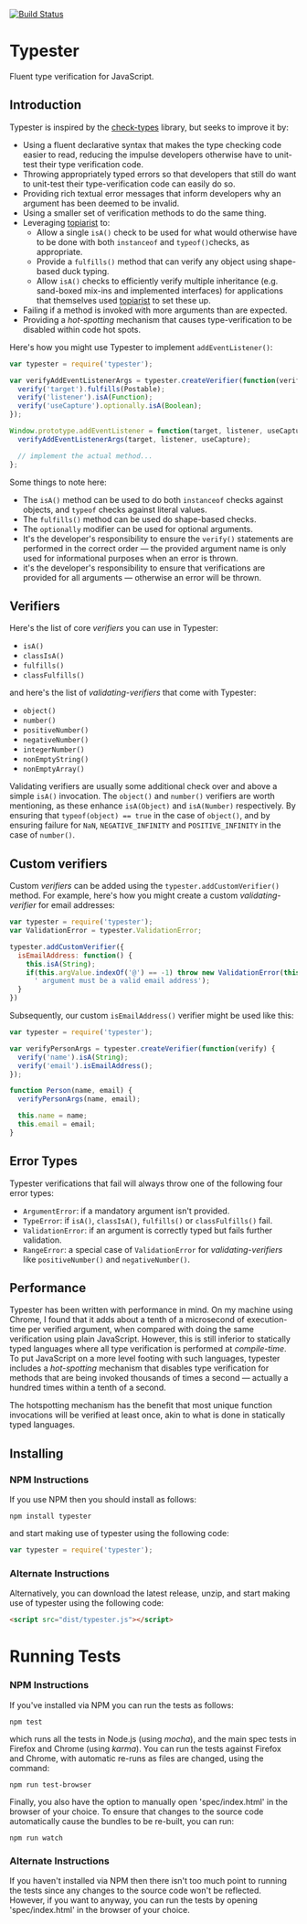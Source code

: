 [![Build Status](https://travis-ci.org/dchambers/typester.png)](https://travis-ci.org/dchambers/typester)

# Typester

Fluent type verification for JavaScript.

## Introduction

Typester is inspired by the [check-types](https://www.npmjs.org/package/check-types) library, but seeks to improve it by:

  * Using a fluent declarative syntax that makes the type checking code easier to read, reducing the impulse developers otherwise have to unit-test their type verification code.
  * Throwing appropriately typed errors so that developers that still do want to unit-test their type-verification code can easily do so.
  * Providing rich textual error messages that inform developers why an argument has been deemed to be invalid.
  * Using a smaller set of verification methods to do the same thing.
  * Leveraging [topiarist](https://github.com/BladeRunnerJS/topiarist) to:
    * Allow a single `isA()` check to be used for what would otherwise have to be done with both `instanceof` and `typeof()`checks, as appropriate.
    * Provide a `fulfills()` method that can verify any object using shape-based duck typing.
    *  Allow `isA()` checks to efficiently verify multiple inheritance (e.g. sand-boxed mix-ins and implemented interfaces) for applications that themselves used [topiarist](https://github.com/BladeRunnerJS/topiarist) to set these up.
  * Failing if a method is invoked with more arguments than are expected.
  * Providing a _hot-spotting_ mechanism that causes type-verification to be disabled within code hot spots.

Here's how you might use Typester to implement `addEventListener()`:

``` javascript
var typester = require('typester');

var verifyAddEventListenerArgs = typester.createVerifier(function(verify) {
  verify('target').fulfills(Postable);
  verify('listener').isA(Function);
  verify('useCapture').optionally.isA(Boolean);
});

Window.prototype.addEventListener = function(target, listener, useCapture) {
  verifyAddEventListenerArgs(target, listener, useCapture);

  // implement the actual method...
};
```

Some things to note here:

  * The `isA()` method can be used to do both `instanceof` checks against objects, and `typeof` checks against literal values.
  * The `fulfills()` method can be used do shape-based checks.
  * The `optionally` modifier can be used for optional arguments.
  * It's the developer's responsibility to ensure the `verify()` statements are performed in the correct order &mdash; the provided argument name is only used for informational purposes when an error is thrown.
  * it's the developer's responsibility to ensure that verifications are provided for all arguments &mdash; otherwise an error will be thrown.

## Verifiers

Here's the list of core _verifiers_ you can use in Typester:

  * `isA()`
  * `classIsA()`
  * `fulfills()`
  * `classFulfills()`

and here's the list of _validating-verifiers_ that come with Typester:

  * `object()`
  * `number()`
  * `positiveNumber()`
  * `negativeNumber()`
  * `integerNumber()`
  * `nonEmptyString()`
  * `nonEmptyArray()`

Validating verifiers are usually some additional check over and above a simple `isA()` invocation. The `object()` and `number()` verifiers are worth mentioning, as these enhance `isA(Object)` and `isA(Number)` respectively. By ensuring that `typeof(object) == true` in the case of `object()`, and by ensuring failure for `NaN`, `NEGATIVE_INFINITY` and `POSITIVE_INFINITY` in the case of `number()`.


## Custom verifiers

Custom _verifiers_ can be added using the `typester.addCustomVerifier()` method. For example, here's how you might create a custom _validating-verifier_ for email addresses:

``` javascript
var typester = require('typester');
var ValidationError = typester.ValidationError;

typester.addCustomVerifier({
  isEmailAddress: function() {
    this.isA(String);
    if(this.argValue.indexOf('@') == -1) throw new ValidationError(this.argName +
      ' argument must be a valid email address');
  }
})
```

Subsequently, our custom `isEmailAddress()` verifier might be used like this:

``` javascript
var typester = require('typester');

var verifyPersonArgs = typester.createVerifier(function(verify) {
  verify('name').isA(String);
  verify('email').isEmailAddress();
});

function Person(name, email) {
  verifyPersonArgs(name, email);

  this.name = name;
  this.email = email;
}
```


## Error Types

Typester verifications that fail will always throw one of the following four error types:

  * `ArgumentError`: if a mandatory argument isn't provided.
  * `TypeError`: if `isA()`, `classIsA()`, `fulfills()` or `classFulfills()` fail.
  * `ValidationError`: if an argument is correctly typed but fails further validation.
  * `RangeError`: a special case of `ValidationError` for _validating-verifiers_ like `positiveNumber()` and `negativeNumber()`.


## Performance

Typester has been written with performance in mind. On my machine using Chrome, I found that it adds about a tenth of a microsecond of execution-time per verified argument, when compared with doing the same verification using plain JavaScript. However, this is still inferior to statically typed languages where all type verification is performed at _compile-time_. To put JavaScript on a more level footing with such languages, typester includes a _hot-spotting_ mechanism that disables type verification for methods that are being invoked thousands of times a second  &mdash; actually a hundred times within a tenth of a second.

The hotspotting mechanism has the benefit that most unique function invocations will be verified at least once, akin to what is done in statically typed languages.


## Installing

### NPM Instructions

If you use NPM then you should install as follows:

``` shell
npm install typester
```

and start making use of typester using the following code:

``` javascript
var typester = require('typester');
```

### Alternate Instructions

Alternatively, you can download the latest release, unzip, and start making use of typester using the following code:

``` html
<script src="dist/typester.js"></script>
```


# Running Tests

### NPM Instructions

If you've installed via NPM you can run the tests as follows:

``` shell
npm test
```

which runs all the tests in Node.js (using _mocha_), and the main spec tests in Firefox and Chrome (using _karma_). You can run the tests against Firefox and Chrome, with automatic re-runs as files are changed, using the command:

``` shell
npm run test-browser
```

Finally, you also have the option to manually open 'spec/index.html' in the browser of your choice. To ensure that changes to the source code automatically cause the bundles to be re-built, you can run:

``` shell
npm run watch
```

### Alternate Instructions

If you haven't installed via NPM then there isn't too much point to running the tests since any changes to the source code won't be reflected. However, if you want to anyway, you can run the tests by opening 'spec/index.html' in the browser of your choice.
